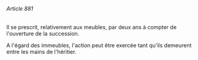 ###### Article 881

Il se prescrit, relativement aux meubles, par deux ans à compter de l'ouverture de la succession.

A l'égard des immeubles, l'action peut être exercée tant qu'ils demeurent entre les mains de l'héritier.

